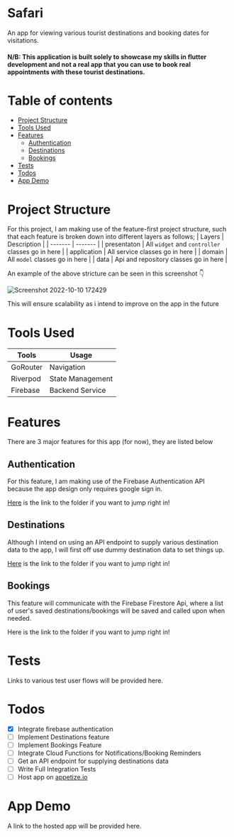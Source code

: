 # Safari

An app for viewing various tourist destinations and booking dates for visitations.

#### N/B: This application is built solely to showcase my skills in flutter development and not a real app that you can use to book real appointments with these tourist destinations.  

Table of contents
=================
<!--ts-->
   * [Project Structure](#project-structure)
   * [Tools Used](#tools-used)
   * [Features](#features)
      * [Authentication](#authentication)
      * [Destinations](#destinations)
      * [Bookings](#bookings)
   * [Tests](#tests)
   * [Todos](#todos)
   * [App Demo](#app-demo)
   
<!--te-->


Project Structure
=================
For this project, I am making use of the feature-first project structure, such that each feature is broken down into different layers as follows;
| Layers | Description |
| ------- | ------- |
| presentaton | All `widget` and `controller` classes go in here |
| application | All service classes go in here |
| domain | All `model` classes go in here |
| data | Api and repository classes go in here |

An example of the above stricture can be seen in this screenshot 👇

![Screenshot 2022-10-10 172429](https://user-images.githubusercontent.com/59648161/194912185-5ffc78f0-d632-464a-8f5b-e99174848e9f.png)

This will ensure scalability as i intend to improve on the app in the future

Tools Used
==========

| Tools | Usage |
| ------- | ------- |
| GoRouter | Navigation |
| Riverpod | State Management |
| Firebase | Backend Service |


Features
========
There are 3 major features for this app (for now), they are listed below

Authentication
--------------
For this feature, I am making use of the Firebase Authentication API because the app design only requires google sign in.

[Here](https://github.com/BishopSam/safari/tree/main/lib/src/features/authentication) is the link to the folder if you want to jump right in!

Destinations
------------
Although I intend on using an API endpoint to supply various destination data to the app, I will first off use dummy destination data to set things up. 

[Here](https://github.com/BishopSam/safari/tree/main/lib/src/features/destinations) is the link to the folder if you want to jump right in!

Bookings
--------
This feature will communicate with the Firebase Firestore Api, where a list of user's saved destinations/bookings will be saved and called upon when needed.

Here is the link to the folder if you want to jump right in!

Tests
=====
Links to various test user flows will be provided here. 

Todos
=====

- [x] Integrate firebase authentication 
- [ ] Implement Destinations feature
- [ ] Implement Bookings Feature
- [ ] Integrate Cloud Functions for Notifications/Booking Reminders
- [ ] Get an API endpoint for supplying destinations data
- [ ] Write Full Integration Tests
- [ ] Host app on [appetize.io](https://appetize.io)

App Demo
========
A link to the hosted app will be provided here.
